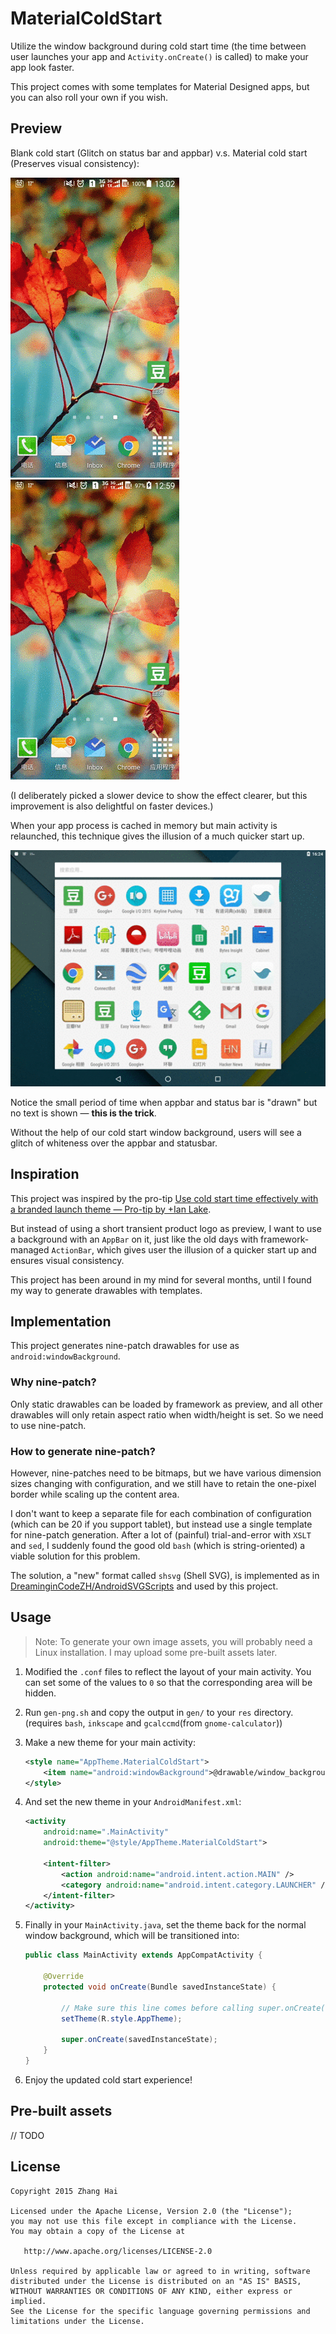 # MaterialColdStart

Utilize the window background during cold start time (the time between user launches your app and `Activity.onCreate()` is called) to make your app look faster.

This project comes with some templates for Material Designed apps, but you can also roll your own if you wish.

## Preview

Blank cold start (Glitch on status bar and appbar) v.s. Material cold start (Preserves visual consistency):

![Blank cold start](preview/blank_cold_start.gif)
![Material cold start](preview/material_cold_start.gif)

(I deliberately picked a slower device to show the effect clearer, but this improvement is also delightful on faster devices.)

When your app process is cached in memory but main activity is relaunched, this technique gives the illusion of a much quicker start up.

![Normal case](preview/normal_case.gif)

Notice the small period of time when appbar and status bar is "drawn" but no text is shown — **this is the trick**.

Without the help of our cold start window background, users will see a glitch of whiteness over the appbar and statusbar.

## Inspiration

This project was inspired by the pro-tip [Use cold start time effectively with a branded launch theme — Pro-tip by +Ian Lake](https://plus.google.com/+AndroidDevelopers/posts/Z1Wwainpjhd).

But instead of using a short transient product logo as preview, I want to use a background with an `AppBar` on it, just like the old days with framework-managed `ActionBar`, which gives user the illusion of a quicker start up and ensures visual consistency.

This project has been around in my mind for several months, until I found my way to generate drawables with templates.

## Implementation

This project generates nine-patch drawables for use as `android:windowBackground`.

### Why nine-patch?

Only static drawables can be loaded by framework as preview, and all other drawables will only retain aspect ratio when width/height is set. So we need to use nine-patch.

### How to generate nine-patch?

However, nine-patches need to be bitmaps, but we have various dimension sizes changing with configuration, and we still have to retain the one-pixel border while scaling up the content area.

I don't want to keep a separate file for each combination of configuration (which can be 20 if you support tablet), but instead use a single template for nine-patch generation. After a lot of (painful) trial-and-error with `XSLT` and `sed`, I suddenly found the good old `bash` (which is string-oriented) a viable solution for this problem.

The solution, a "new" format called `shsvg` (Shell SVG), is implemented as in [DreaminginCodeZH/AndroidSVGScripts](https://github.com/DreaminginCodeZH/AndroidSVGScripts) and used by this project.

## Usage

> Note: To generate your own image assets, you will probably need a Linux installation. I may upload some pre-built assets later.

1. Modified the `.conf` files to reflect the layout of your main activity. You can set some of the values to `0` so that the corresponding area will be hidden.

2. Run `gen-png.sh` and copy the output in `gen/` to your `res` directory. (requires `bash`, `inkscape` and `gcalccmd`(from `gnome-calculator`))

3. Make a new theme for your main activity:

    ```xml
    <style name="AppTheme.MaterialColdStart">
        <item name="android:windowBackground">@drawable/window_background_statusbar_toolbar_tab</item>
    </style>
    ```

4. And set the new theme in your `AndroidManifest.xml`:

    ```xml
    <activity
        android:name=".MainActivity"
        android:theme="@style/AppTheme.MaterialColdStart">

        <intent-filter>
            <action android:name="android.intent.action.MAIN" />
            <category android:name="android.intent.category.LAUNCHER" />
        </intent-filter>
    </activity>
    ```

5. Finally in your `MainActivity.java`, set the theme back for the normal window background, which will be transitioned into:

    ```java
    public class MainActivity extends AppCompatActivity {

        @Override
        protected void onCreate(Bundle savedInstanceState) {

            // Make sure this line comes before calling super.onCreate().
            setTheme(R.style.AppTheme);

            super.onCreate(savedInstanceState);
        }
    }
    ```

6. Enjoy the updated cold start experience!

## Pre-built assets

// TODO

## License

```
Copyright 2015 Zhang Hai

Licensed under the Apache License, Version 2.0 (the "License");
you may not use this file except in compliance with the License.
You may obtain a copy of the License at

   http://www.apache.org/licenses/LICENSE-2.0

Unless required by applicable law or agreed to in writing, software
distributed under the License is distributed on an "AS IS" BASIS,
WITHOUT WARRANTIES OR CONDITIONS OF ANY KIND, either express or implied.
See the License for the specific language governing permissions and
limitations under the License.
```
